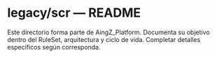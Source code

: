 # legacy/scr — README

Este directorio forma parte de AingZ_Platform. Documenta su objetivo dentro del RuleSet, arquitectura y ciclo de vida. Completar detalles específicos según corresponda.
